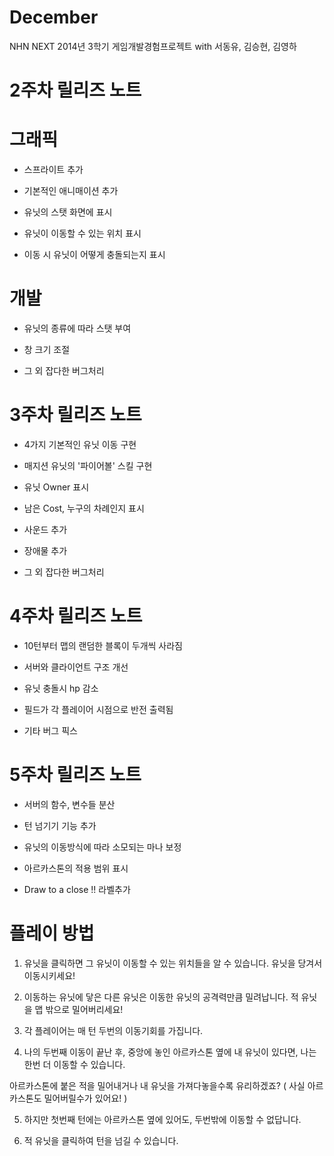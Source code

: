 December
========

NHN NEXT 2014년 3학기 게임개발경험프로젝트 with 서동유, 김승현, 김영하

2주차 릴리즈 노트
=====

그래픽
==

- 스프라이트 추가

- 기본적인 애니매이션 추가

- 유닛의 스탯 화면에 표시

- 유닛이 이동할 수 있는 위치 표시

- 이동 시 유닛이 어떻게 충돌되는지 표시


개발
==

- 유닛의 종류에 따라 스탯 부여

- 창 크기 조절

- 그 외 잡다한 버그처리


3주차 릴리즈 노트
====

- 4가지 기본적인 유닛 이동 구현

- 매지션 유닛의 '파이어볼' 스킬 구현

- 유닛 Owner 표시

- 남은 Cost, 누구의 차례인지 표시
 
- 사운드 추가
 
- 장애물 추가

- 그 외 잡다한 버그처리


4주차 릴리즈 노트
====

- 10턴부터 맵의 랜덤한 블록이 두개씩 사라짐

- 서버와 클라이언트 구조 개선

- 유닛 충돌시 hp 감소

- 필드가 각 플레이어 시점으로 반전 출력됨

- 기타 버그 픽스


5주차 릴리즈 노트
====

- 서버의 함수, 변수들 분산

- 턴 넘기기 기능 추가

- 유닛의 이동방식에 따라 소모되는 마나 보정

- 아르카스톤의 적용 범위 표시

- Draw to a close !! 라벨추가





플레이 방법
==
1. 유닛을 클릭하면 그 유닛이 이동할 수 있는 위치들을 알 수 있습니다.
  유닛을 당겨서 이동시키세요!

2. 이동하는 유닛에 닿은 다른 유닛은 이동한 유닛의 공격력만큼 밀려납니다.
  적 유닛을 맵 밖으로 밀어버리세요!

3. 각 플레이어는 매 턴 두번의 이동기회를 가집니다.

4. 나의 두번째 이동이 끝난 후, 중앙에 놓인 아르카스톤 옆에 내 유닛이 있다면,
  나는 한번 더 이동할 수 있습니다.

  아르카스톤에 붙은 적을 밀어내거나 내 유닛을 가져다놓을수록 유리하겠죠?
( 사실 아르카스톤도 밀어버릴수가 있어요! )

5. 하지만 첫번째 턴에는 아르카스톤 옆에 있어도, 두번밖에 이동할 수 없답니다.

6. 적 유닛을 클릭하여 턴을 넘길 수 있습니다.
